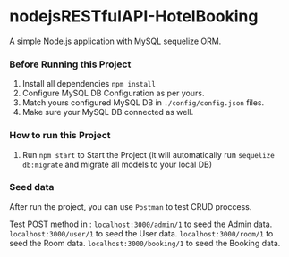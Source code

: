 # nodejsRESTfulAPI-HotelBooking

A simple Node.js application with MySQL sequelize ORM.

### Before Running this Project

1. Install all dependencies `npm install`
2. Configure MySQL DB Configuration as per yours.
3. Match yours configured MySQL DB in `./config/config.json` files.
4. Make sure your MySQL DB connected as well.

### How to run this Project

1. Run `npm start` to Start the Project
   (it will automatically run `sequelize db:migrate` and migrate all models to your local DB)

### Seed data

After run the project, you can use `Postman` to test CRUD proccess.

Test POST method in :
`localhost:3000/admin/1` to seed the Admin data.
`localhost:3000/user/1` to seed the User data.
`localhost:3000/room/1` to seed the Room data.
`localhost:3000/booking/1` to seed the Booking data.
